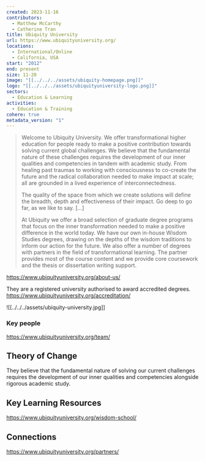 ```yaml
---
created: 2023-11-16
contributors:
  - Matthew McCarthy
  - Catherine Tran
title: Ubiquity University
url: https://www.ubiquityuniversity.org/
locations:
  - International/Online
  - California, USA
start: "2012"
end: present
size: 11-20
image: "[[../../../assets/ubiquity-homepage.png]]"
logo: "[[../../../assets/ubiquityuniversity-logo.png]]"
sectors:
  - Education & Learning
activities:
  - Education & Training
cohere: true
metadata_version: "1"
---
```


>Welcome to Ubiquity University. We offer transformational higher education for people ready to make a positive contribution towards solving current global challenges. We believe that the fundamental nature of these challenges requires the development of our inner qualities and competencies in tandem with academic study. From healing past traumas to working with consciousness to co-create the future and the radical collaboration needed to make impact at scale; all are grounded in a lived experience of interconnectedness.  
  >
>The quality of the space from which we create solutions will define the breadth, depth and effectiveness of their impact. Go deep to go far, as we like to say. [...]
>
>At Ubiquity we offer a broad selection of graduate degree programs that focus on the inner transformation needed to make a positive difference in the world today. We have our own in-house Wisdom Studies degrees, drawing on the depths of the wisdom traditions to inform our action for the future. We also offer a number of degrees with partners in the field of transformational learning. The partner provides most of the course content and we provide core coursework and the thesis or dissertation writing support.

https://www.ubiquityuniversity.org/about-us/

They are a registered university authorised to award accredited degrees. 
https://www.ubiquityuniversity.org/accreditation/


![[../../../assets/ubiquity-university.jpg]]
### Key people 

https://www.ubiquityuniversity.org/team/
## Theory of Change 

They believe that the fundamental nature of solving our current challenges requires the development of our inner qualities and competencies alongside rigorous academic study. 

## Key Learning Resources 

https://www.ubiquityuniversity.org/wisdom-school/
## Connections 

https://www.ubiquityuniversity.org/partners/

